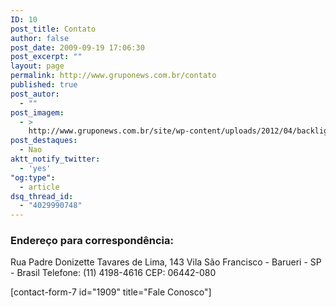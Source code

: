 ```yaml
---
ID: 10
post_title: Contato
author: false
post_date: 2009-09-19 17:06:30
post_excerpt: ""
layout: page
permalink: http://www.gruponews.com.br/contato
published: true
post_autor:
  - ""
post_imagem:
  - >
    http://www.gruponews.com.br/site/wp-content/uploads/2012/04/backlight_contato.jpg
post_destaques:
  - Nao
aktt_notify_twitter:
  - 'yes'
"og:type":
  - article
dsq_thread_id:
  - "4029990748"
---
```

<h3>Endereço para correspondência:</h3>
Rua Padre Donizette Tavares de Lima, 143
Vila São Francisco - Barueri - SP - Brasil
Telefone: (11) 4198-4616
CEP: 06442-080

[contact-form-7 id="1909" title="Fale Conosco"]